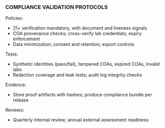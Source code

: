 ### COMPLIANCE VALIDATION PROTOCOLS

Policies:
- 21+ verification mandatory, with document and liveness signals
- COA provenance checks; cross-verify lab credentials; expiry enforcement
- Data minimization; consent and retention; export controls

Tests:
- Synthetic identities (pass/fail), tampered COAs, expired COAs, invalid labs
- Redaction coverage and leak tests; audit log integrity checks

Evidence:
- Store proof artifacts with hashes; produce compliance bundle per release

Reviews:
- Quarterly internal review; annual external assessment readiness

